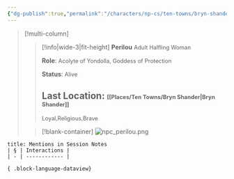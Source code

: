```yaml
---
{"dg-publish":true,"permalink":"/characters/np-cs/ten-towns/bryn-shander/perilou/"}
---
```


>[!multi-column]
>> [!info|wide-3|fit-height] **Perilou**
>> <span style="font-size: 0.8rem;">Adult Halfling Woman</span>
>>
>>**Role**:
>><span style="font-size: 0.8rem;">Acolyte of Yondolla, Goddess of Protection</span>
>>
>>**Status**:
>><span style="font-size: 0.8rem;">Alive</span> 
>>
>>**Last Location**:
>><span style="font-size: 0.8rem;">[[Places/Ten Towns/Bryn Shander\|Bryn Shander]]</span>
>>  ---
>>  <span style="font-size: 0.8rem;">Loyal,Religious,Brave</span>
>
>> [!blank-container]
>> ![npc_perilou.png](/img/user/_attachments/npcs/npc_perilou.png)
> 


````ad-example
title: Mentions in Session Notes
| § | Interactions |
| - | ------------ |

{ .block-language-dataview}
````

